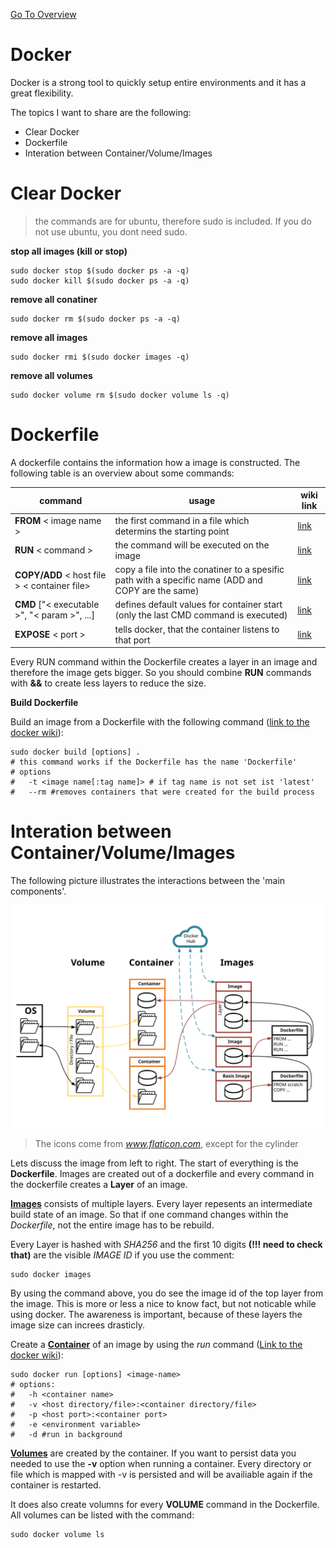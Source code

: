 [Go To Overview](../../../)

# Docker

Docker is a strong tool to quickly setup entire environments and it has a great flexibility.

The topics I want to share are the following:
- Clear Docker
- Dockerfile
- Interation between Container/Volume/Images

# Clear Docker

> the commands are for ubuntu, therefore sudo is included. If you do not use ubuntu, you dont need sudo.

**stop all images (kill or stop)**

````shell
sudo docker stop $(sudo docker ps -a -q)
sudo docker kill $(sudo docker ps -a -q)
````

**remove all conatiner**

````shell
sudo docker rm $(sudo docker ps -a -q)
````

**remove all images**

````shell
sudo docker rmi $(sudo docker images -q)
````

**remove all volumes**

````shell
sudo docker volume rm $(sudo docker volume ls -q)
````

# Dockerfile

A dockerfile contains the information how a image is constructed.
The following table is an overview about some commands:

command|usage|wiki link
---|---|---
**FROM** < image name >|the first command in a file which determins the starting point|[link](https://docs.docker.com/engine/reference/builder/#from)
**RUN** < command >|the command will be executed on the image|[link](https://docs.docker.com/engine/reference/builder/#run) 
**COPY/ADD** < host file > < container file>|copy a file into the conatiner to a spesific path with a specific name (ADD and COPY are the same)|[link](https://docs.docker.com/engine/reference/builder/#add)
**CMD** ["< executable >", "< param >", ...]|defines default values for container start (only the last CMD command is executed)|[link](https://docs.docker.com/engine/reference/builder/#cmd)
**EXPOSE** < port >|tells docker, that the container listens to that port|[link](https://docs.docker.com/engine/reference/builder/#expose)

Every RUN command within the Dockerfile creates a layer in an image and therefore the image gets bigger. So you should combine **RUN** commands with **&&** to create less layers to reduce the size.

**Build Dockerfile**

Build an image from a Dockerfile with the following command ([link to the docker wiki](https://docs.docker.com/engine/reference/commandline/build/#parent-command)):

````shell
sudo docker build [options] .
# this command works if the Dockerfile has the name 'Dockerfile'
# options
#   -t <image name[:tag name]> # if tag name is not set ist 'latest'
#   --rm #removes containers that were created for the build process
````

# Interation between Container/Volume/Images

The following picture illustrates the interactions between the 'main components'.

![Conatiner, Volume, Images interation](./images/Docker_Volume_Conatiner_Image_Interation.svg)

> The icons come from *www.flaticon.com*, except for the cylinder

Lets discuss the image from left to right. The start of everything is the **Dockerfile**. Images are created out of a dockerfile and every command in the dockerfile creates a **Layer** of an image.

<u>**Images**</u> consists of multiple layers. Every layer repesents an intermediate build state of an image. So that if one command changes within the *Dockerfile*, not the entire image has to be rebuild.

Every Layer is hashed with *SHA256* and the first 10 digits **(!!! need to check that)** are the visible *IMAGE ID* if you use the comment:

````shell
sudo docker images
````

By using the command above, you do see the image id of the top layer from the image. This is more or less a nice to know fact, but not noticable while using docker. The awareness is important, because of these layers the image size can increes drasticly.

Create a <u>**Container**</u> of an image by using the *run* command ([Link to the docker wiki](https://docs.docker.com/engine/reference/commandline/run/)):

````shell
sudo docker run [options] <image-name>
# options:
#   -h <container name>
#   -v <host directory/file>:<container directory/file>
#   -p <host port>:<container port>
#   -e <environment variable>
#   -d #run in background
````

<u>**Volumes**</u> are created by the container. If you want to persist data you needed to use the **-v** option when running a container. Every directory or file which is mapped with -v is persisted and will be availiable again if the container is restarted.

It does also create volumns for every **VOLUME** command in the Dockerfile. All volumes can be listed with the command: 

````shell
sudo docker volume ls
````

